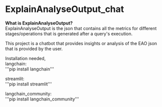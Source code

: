 # ExplainAnalyseOutput_chat
**What is ExplainAnalyseOutput?**  
ExplainAnalyseOutput is the json that contains all the metrics for different stages/operations that is generated after a query's execution.

This project is a chatbot that provides insights or analysis of the EAO json that is provided by the user. 

Installation needed,  
langchain:  
'''pip install langchain'''

streamlit:  
'''pip install streamlit'''

langchain_community:  
'''pip install langchain_community'''


